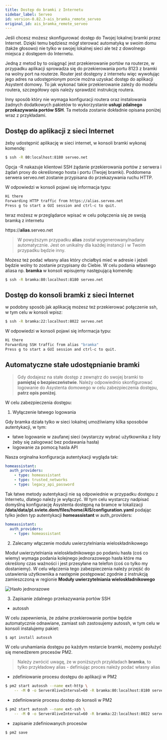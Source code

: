 ```yaml
---
title: Dostęp do bramki z Internetu
sidebar_label: Serveo
id: version-0.82.3-ais_bramka_remote_serveo
original_id: ais_bramka_remote_serveo
---
```


Jeśli chcesz możesz skonfigurować dostęp do Twojej lokalnej bramki przez Internet. Dzięki temu będziesz mógł sterować automatyką w swoim domu (także głosowo) nie tylko w swojej lokalnej sieci ale też z dowolnego miejsca z dostępem do Internetu.

Jedną z metod by to osiągnąć jest przekierowanie portów na routerze, w przypadku aplikacji sprowadza się do przekierowania portu 8123 z bramki na wolny port na routerze. Router jest dostępny z internetu więc wywołując jego adres na udostępnionym porcie można uzyskać dostęp do aplikacji Asystent domowy. To jak wykonać takie przekierowanie zależy do modelu routera, szczegółowy opis należy sprawdzić instrukcję routera.

Inny sposób który nie wymaga konfiguracji routera oraz instalowania żadnych dodatkowych pakietów to wykorzystanie **usługi zdalnego przekazywania portów SSH**. Ta metoda zostanie dokładnie opisana poniżej wraz z przykładami.


## Dostęp do aplikacji z sieci Internet

żeby udostępnić aplikację w sieci internet, w konsoli bramki wykonaj komendę:

```bash
$ ssh -R 80:localhost:8180 serveo.net
```
Opcja -R nakazuje klientowi SSH żądanie przekierowania portów z serwera i żądań proxy do określonego hosta i portu (Twojej bramki). Poddomena serwera serveo.net zostanie przypisana do przekazywania ruchu HTTP.

W odpowiedzi w konsoli pojawi się informacja typu:

```bash
Hi there
Forwarding HTTP traffic from https://alias.serveo.net
Press g to start a GUI session and ctrl-c to quit.
```

teraz możesz w przeglądarce wpisać w celu połączenia się ze swoją bramką z internetu

https://**alias**.serveo.net

> W powyższym przypadku **alias** został wygenerowany/nadany automatycznie. Jest on unikalny dla każdej instancji i w Twoim przypadku będzie inny.

Możesz też podać własny alias który chciałbyś mieć w adresie i jeżeli będzie wolny to zostanie przypisany do Ciebie. W celu podania własnego aliasa np. **bramka** w konsoli wpisujemy następującą komendę:


```bash
$ ssh -R bramka:80:localhost:8180 serveo.net
```


## Dostęp do konsoli bramki z sieci Internet

w podobny sposób jak aplikację możesz też przekierować połączenie ssh, w tym celu w konsoli wpisz:

```bash
$ ssh -R bramka:22:localhost:8022 serveo.net
```

W odpowiedzi w konsoli pojawi się informacja typu:

```bash
Hi there
Forwarding SSH traffic from alias "bramka"
Press g to start a GUI session and ctrl-c to quit.
```


## Automatyczne stałe udostępnianie bramki

> Gdy dodajesz na stałe dostęp z zewnątrz do swojej bramki to **pamiętaj o  bezpieczeństwie**. Należy odpowiednio skonfigurować logowanie do Asystenta domowego w celu zabezpieczenia dostępu, **patrz opis poniżej**.


W celu zabezpieczenia dostępu:

1. Wyłączenie łatwego logowania

Gdy bramka działa tylko w sieci lokalnej umożliwiamy kilka sposobów autentykacji, w tym:
- łatwe logowanie w zaufanej sieci (wystarczy wybrać użytkownika z listy żeby się zalogować bez podawania hasła)
- logowanie za pomocą hasla API

Nasza orginalna konfiguracja autentykacji wygląda tak:

```yaml
homeassistant:
  auth_providers:
    - type: homeassistant
    - type: trusted_networks
    - type: legacy_api_password
```


Tak łatwe metody autentykacji nie są odpowiednie w przypadku dostępu z Internetu, dlatego należy je wyłączyć. W tym celu wystarczy nadpisać domyślną konfigurację Asystenta dostępną na bramce w lokalizacji **/data/data/pl.sviete.dom/files/home/AIS/configuration.yaml** podając tylko jeden typ autentykacji **homeassistant** w auth_providers:

```yaml
homeassistant:
  auth_providers:
    - type: homeassistant
```

2. Zalecamy włączenie modułu uwierzytelniania wieloskładnikowego

Moduł uwierzytelniania wieloskładnikowego po podaniu hasła (coś co wiemy)  wymaga podania kolejnego jednorazowego hasła które ma określony czas ważności i jest przesyłane na telefon (coś co tylko my dostaniemy).
W celu włączenia tego zabezpieczenia należy przejść do ustawienia użytkownika a następnie postępować zgodnie z instrukcją zamieszczoną w regionie **Moduły uwierzytelniania wieloskładnikowego**

![Hasło jednorazowe](/AIS-docs/img/en/bramka/totp_settings.png)

 3. Zapisanie zdalnego przekazywania portów SSH

- autossh

 W celu zapewnienia, że zdalne przekierowanie portów będzie automatycznie odnawiane, zamiast ssh zastosujemy autossh, w tym celu w konsoli instalujemy pakiet:

 ```bash
 $ apt install autossh
 ```

W celu uruhamiania dostępu po każdym restarcie bramki, możemy posłużyć się menedżerem procesów PM2.

> Należy zwrócić uwagę, że w poniższych przykładach **bramka**, to tylko przykładowy alias - definiując proces należy podać własny alias

- zdefiniowanie procesu dostępu do aplikacji w PM2

```bash
$ pm2 start autossh --name ext-http \
    -- -M 0 -o ServerAliveInterval=60 -R bramka:80:localhost:8180 serveo.net
```

- zdefiniowanie procesu dostep do konsoli w PM2

```bash
$ pm2 start autossh --name ext-ssh \
    -- -M 0 -o ServerAliveInterval=60 -R bramka:22:localhost:8022 serveo.net
```

- zapisanie zdefiniowanych procesów

```bash
$ pm2 save
```

